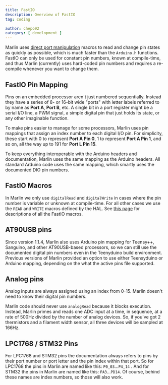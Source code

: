 ```yaml
---
title: FastIO
description: Overview of FastIO
tag: coding

author: chepo92
category: [ development ]
---
```

Marlin uses [direct port manipulation](//www.arduino.cc/en/Reference/PortManipulation) macros to read and change pin states as quickly as possible, which is much faster than the `Arduino.h` functions. FastIO can only be used for constant pin numbers, known at compile-time, and thus Marlin (currently) uses hard-coded pin numbers and requires a re-compile whenever you want to change them.

## FastIO Pin Mapping

Pins on an embedded processor aren't just numbered sequentially. Instead they have a series of 8- or 16-bit wide "ports" with letter labels referred to by name as **Port A**, **Port B**, etc. A single bit in a port register might be a serial I/O line, a PWM signal, a simple digital pin that just holds its state, or any other imaginable function.

To make pins easier to manage for some processors, Marlin uses pin mappings that assign an index number to each digital I/O pin. For simplicity, these start with 0 to represent **Port A Pin 0**, 1 to represent **Port A Pin 1**, and so on, all the way up to 191 for **Port L Pin 15**.

To keep everything interoperable with the Arduino headers and documentation, Marlin uses the same mapping as the Arduino headers. All standard Arduino code uses the same mapping, which smartly uses the documented DIO pin numbers.

## FastIO Macros

In Marlin we only use `digitalRead` and `digitalWrite` in cases where the pin number is variable or unknown at compile-time. For all other cases we use the `READ` and `WRITE` macros defined by the HAL. See [this page](coding_standards.html#fastio) for descriptions of all the FastIO macros.

## AT90USB pins

Since version 1.1.4, Marlin also uses Arduino pin mapping for Teensy++, Sanguino, and other AT90USB-based processors, so we can still use the documented digital pin numbers even in the Teenyduino build environment. Previous versions of Marlin provided an option to use either Teensyduino or Arduino mapping, depending on the what the active pins file supported.

## Analog pins

Analog inputs are always assigned using an index from 0-15. Marlin doesn't need to know their digital pin numbers.

Marlin code should never use `analogRead` because it blocks execution. Instead, Marlin primes and reads one ADC input at a time, in sequence, at a rate of 500Hz divided by the number of analog devices. So, if you've got 2 thermistors and a filament width sensor, all three devices will be sampled at 166Hz.

## LPC1768 / STM32 Pins

For LPC1768 and STM32 pins the documentation always refers to pins by their port number or port letter and the pin index within that port. So for LPC1768 the pins in Marlin are named like this: `P0_03`…`P4_14` . And for STM32 the pins in Marlin are named like this: `PA3`…`PD14`. Of course, behind these names are index numbers, so those will also work.
